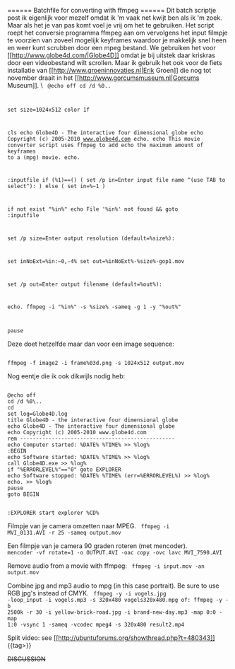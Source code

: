 ====== Batchfile for converting with ffmpeg ======
Dit batch scriptje post ik eigenlijk voor mezelf omdat ik 'm vaak net kwijt ben als ik 'm zoek. Maar als het je van pas komt voel je vrij om het te gebruiken. Het script roept het conversie programma ffmpeg aan om vervolgens het input filmpje te voorzien van zoveel mogelijk keyframes waardoor je makkelijk snel heen en weer kunt scrubben door een mpeg bestand. We gebruiken het voor [[http://www.globe4d.com/|Globe4D]] omdat je bij uitstek daar kriskras door een videobestand wilt scrollen. Maar ik gebruik het ook voor de fiets installatie van [[http://www.groeninnovaties.nl|Erik Groen]] die nog tot november draait in het [[http://www.gorcumsmuseum.nl|Gorcums Museum]].
\\
<code>
@echo off
cd /d %0\..

set size=1024x512
color 1f

cls
echo Globe4D - The interactive four dimensional globe
echo Copyright (c) 2005-2010 www.globe4d.com
echo.
echo This movie converter script uses ffmpeg to add
echo the maximum amount of keyframes to a (mpg) movie.
echo.

:inputfile
if (%1)==() ( 
  set /p in=Enter input file name ^(use TAB to select^): 
) else (
  set in=%~1
)

if not exist "%in%" echo File '%in%' not found && goto :inputfile

set /p size=Enter output resolution (default=%size%): 

set inNoExt=%in:~0,-4%
set out=%inNoExt%-%size%-gop1.mov

set /p out=Enter output filename (default=%out%): 

echo.
ffmpeg -i "%in%" -s %size% -sameq -g 1 -y "%out%"

pause
</code>

Deze doet hetzelfde maar dan voor een image sequence:

<code>
ffmpeg -f image2 -i frame%03d.png -s 1024x512 output.mov
</code>

Nog eentje die ik ook dikwijls nodig heb:

<code>
@echo off
cd /d %0\..
cd
set log=Globe4D.log
title Globe4D - the interactive four dimensional globe
echo Globe4D - The interactive four dimensional globe
echo Copyright (c) 2005-2010 www.globe4d.com
rem -------------------------------------------------
echo Computer started: %DATE% %TIME% >> %log%
:BEGIN
echo Software started: %DATE% %TIME% >> %log%
call Globe4D.exe >> %log%
if "%ERRORLEVEL%"=="0" goto EXPLORER
echo Software stopped: %DATE% %TIME% (err=%ERRORLEVEL%) >> %log%
echo. >> %log%
pause
goto BEGIN

:EXPLORER
start explorer %CD%
</code>

Filmpje van je camera omzetten naar MPEG.
<code>
ffmpeg -i MVI_0131.AVI -r 25 -sameq output.mov
</code>

Een filmpje van je camera 90 graden roteren (met mencoder).
<code>
mencoder -vf rotate=1 -o OUTPUT.AVI -oac copy -ovc lavc MVI_7590.AVI 
</code>

Remove audio from a movie with ffmpeg:
<code>
ffmpeg -i input.mov -an output.mov
</code>

Combine jpg and mp3 audio to mpg (in this case portrait). Be sure to use RGB jpg's instead of CMYK.
<code>
ffmpeg -y -i vogels.jpg -loop_input -i vogels.mp3 -s 320x480 vogels320x480.mpg
of:
ffmpeg -y -b 2500k -r 30 -i yellow-brick-road.jpg -i brand-new-day.mp3 -map 0:0 -map 1:0 -vsync 1 -sameq  -vcodec mpeg4 -s 320x480 result2.mp4
</code>

Split video: see [[http://ubuntuforums.org/showthread.php?t=480343]]
{{tag>}}


~~DISCUSSION~~

